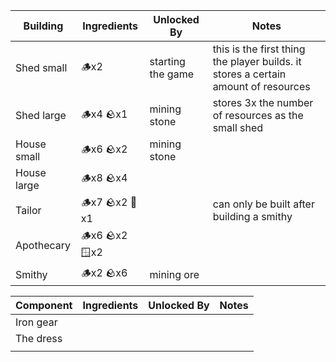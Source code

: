 | Building    | Ingredients    | Unlocked By       | Notes                                                                              |
| ----------- | -------------- | ----------------- | ---------------------------------------------------------------------------------- |
| Shed small  | 🪵x2           | starting the game | this is the first thing the player builds. it stores a certain amount of resources |
| Shed large  | 🪵x4 🪨x1      | mining stone      | stores 3x the number of resources as the small shed                                |
| House small | 🪵x6 🪨x2      | mining stone      |                                                                                    |
| House large | 🪵x8 🪨x4      |                   |                                                                                    |
| Tailor      | 🪵x7 🪨x2 🧲x1 |                   | can only be built after building a smithy                                          |
| Apothecary  | 🪵x6 🪨x2 🪟x2 |                   |                                                                                    |
| Smithy      | 🪵x2 🪨x6      | mining ore        |                                                                                    |


| Component | Ingredients | Unlocked By | Notes |
| --------- | ----------- | ----------- | ----- |
| Iron gear |             |             |       |
| The dress |             |             |       |
|           |             |             |       |
